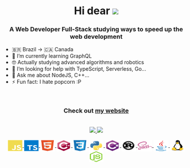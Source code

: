 <h1 align="center">Hi dear <img src="https://raw.githubusercontent.com/kaueMarques/kaueMarques/master/hi.gif" width="30px"></h1>
<h3 align="center">A Web Developer Full-Stack studying ways to speed up the web development</h3>

- 🇧🇷 Brazil -> 🇨🇦 Canada
- 🌱 I’m currently learning GraphQL
- 🤓 Actually studying advanced algorithms and robotics
- 🤔 I’m looking for help with TypeScript, Serverless, Go...
- 💬 Ask me about NodeJS, C++...
- ⚡ Fun fact: I hate popcorn :P

<br>

<h3 align="center">Check out <a href="https://luishenriquefa14.github.io">my website</a></h3>

<br>

<div align="center">
   <a href="https://github.com/luishenriquefa14">
    <img height="159em" src="https://github-readme-stats.vercel.app/api?username=luishenriquefa14&show_icons=true&theme=dracula&include_all_commits=true&count_private=true"/>
    <img height="159em" src="https://github-readme-stats.vercel.app/api/top-langs/?username=luishenriquefa14&layout=compact&langs_count=16&theme=dracula"/>
</div>

</div>
<div style="display: inline_block" align="center"><br>
  <img align="center" alt="Js" height="30" width="40" src="https://raw.githubusercontent.com/devicons/devicon/master/icons/javascript/javascript-plain.svg">
  <img align="center" alt="Ts" height="30" width="40" src="https://raw.githubusercontent.com/devicons/devicon/master/icons/typescript/typescript-plain.svg">
  <img align="center" alt="HTML" height="30" width="40" src="https://raw.githubusercontent.com/devicons/devicon/master/icons/html5/html5-original.svg">
  <img align="center" alt="C++" height="30" width="40" src="https://raw.githubusercontent.com/devicons/devicon/master/icons/cplusplus/cplusplus-original.svg">
  <img align="center" alt="CSS" height="30" width="40" src="https://raw.githubusercontent.com/devicons/devicon/master/icons/css3/css3-original.svg">
  <img align="center" alt="Python" height="30" width="40" src="https://raw.githubusercontent.com/devicons/devicon/master/icons/python/python-original.svg">
  <img align="center" alt="Csharp" height="30" width="40" src="https://raw.githubusercontent.com/devicons/devicon/master/icons/csharp/csharp-original.svg">
  <img align="center" alt="Rust" height="30" width="40" src="https://raw.githubusercontent.com/devicons/devicon/master/icons/rust/rust-plain.svg">
  <img align="center" alt="Sass" height="30" width="40" src="https://raw.githubusercontent.com/devicons/devicon/master/icons/sass/sass-original.svg">
  <img align="center" alt="Java" height="30" width="40" src="https://raw.githubusercontent.com/devicons/devicon/master/icons/java/java-original.svg">
  <img align="center" alt="Linux" height="30" width="40" src="https://raw.githubusercontent.com/devicons/devicon/master/icons/linux/linux-original.svg">
  <img align="center" alt="Node" height="30" width="40" src="https://raw.githubusercontent.com/devicons/devicon/master/icons/nodejs/nodejs-original.svg">
</div>
